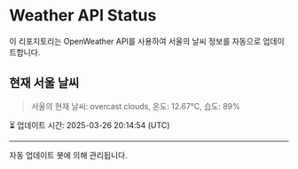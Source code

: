 
# Weather API Status

이 리포지토리는 OpenWeather API를 사용하여 서울의 날씨 정보를 자동으로 업데이트합니다.

## 현재 서울 날씨
> 서울의 현재 날씨: overcast clouds, 온도: 12.67°C, 습도: 89%

⏳ 업데이트 시간: 2025-03-26 20:14:54 (UTC)

---
자동 업데이트 봇에 의해 관리됩니다.
